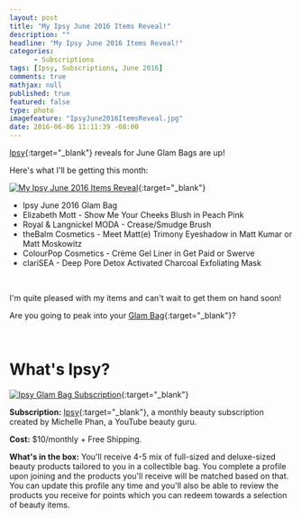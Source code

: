 ```yaml
---
layout: post
title: "My Ipsy June 2016 Items Reveal!"
description: ""
headline: "My Ipsy June 2016 Items Reveal!"
categories: 
      - Subscriptions
tags: [Ipsy, Subscriptions, June 2016]
comments: true
mathjax: null
published: true
featured: false
type: photo
imagefeature: "IpsyJune2016ItemsReveal.jpg"
date: 2016-06-06 11:11:39 -08:00
---
```


[Ipsy](https://www.ipsy.com/new?cid=p_share_ref&sid=link&refer=uns8d){:target="_blank"} reveals for June Glam Bags are up!

Here's what I'll be getting this month:

[![My Ipsy June 2016 Items Reveal](http://whatsupmailbox.com/images/IpsyJune2016ItemsReveal.jpg)](https://www.ipsy.com/new?cid=p_share_ref&sid=link&refer=uns8d){:target="_blank"}

<ul>
<li>Ipsy June 2016 Glam Bag</li>
<li>Elizabeth Mott - Show Me Your Cheeks Blush in Peach Pink</li>
<li>Royal & Langnickel MODA - Crease/Smudge Brush</li>
<li>theBalm Cosmetics - Meet Matt(e) Trimony Eyeshadow in Matt Kumar or Matt Moskowitz</li>
<li>ColourPop Cosmetics - Crème Gel Liner in Get Paid or Swerve</li>
<li>clariSEA - Deep Pore Detox Activated Charcoal Exfoliating Mask</li>
</ul>

<br>

I'm quite pleased with my items and can't wait to get them on hand soon!

Are you going to peak into your [Glam Bag](https://www.ipsy.com/new?cid=p_share_ref&sid=link&refer=uns8d){:target="_blank"}?

<br>

# What's Ipsy?

[![Ipsy Glam Bag Subscription](http://whatsupmailbox.com/images/IpsyLogo.jpg)](https://www.ipsy.com/new?cid=p_share_ref&sid=link&refer=uns8d){:target="_blank"}

**Subscription:** [Ipsy](https://www.ipsy.com/new?cid=p_share_ref&sid=link&refer=uns8d){:target="_blank"}, a monthly beauty subscription created by Michelle Phan, a YouTube beauty guru.

**Cost:** $10/monthly + Free Shipping.

**What's in the box:** You'll receive 4-5 mix of full-sized and deluxe-sized beauty products tailored to you in a collectible bag. You complete a profile upon joining and the products you'll receive will be matched based on that. You can update this profile any time and you'll also be able to review the products you receive for points which you can redeem towards a selection of beauty items.
